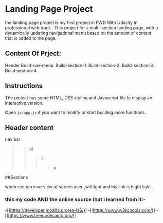 # Landing Page Project
the landing page project is my first project in FWD With Udacity in professional web track .
This project for a multi-section landing page, with a dynamically updating navigational menu based on the amount of content that is added to the page.

## Content Of Prject:

Header
Build-nav-menu.
Build-section-1.
Build-section-2.
Build-section-3.
Build-section-4.

## Instructions

The project has some HTML, CSS styling and Javascript file to display an interactive version.

Open `js/app.js` if you want to modify or start building more functions.

## Header content

nav bar
  > > ul
  > > > li
  > > > > a


##Sections

when section inserview of screen user ,will light and his link is hight light .

### this my code AND the online source that i learned from it:-
-[(https://developer.mozilla.org/en-US/)]
-[(https://www.w3schools.com/)]
-[(https://www.freecodecamp.org/)]
